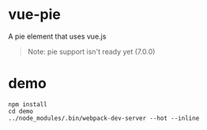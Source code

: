 # vue-pie

A pie element that uses vue.js

> Note: pie support isn't ready yet (7.0.0)

# demo

```shell 
npm install
cd demo
../node_modules/.bin/webpack-dev-server --hot --inline
```

